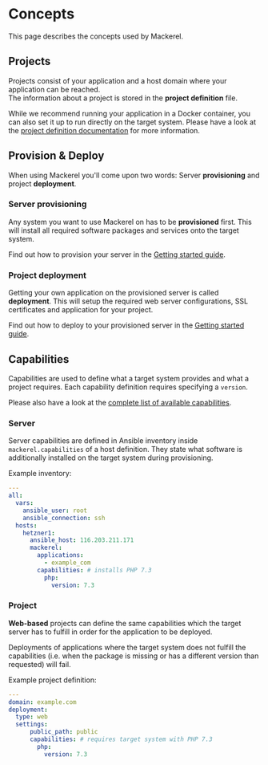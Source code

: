 # Concepts

This page describes the concepts used by Mackerel.

## Projects

Projects consist of your application and a host domain where your application can be reached.  
The information about a project is stored in the **project definition** file.

While we recommend running your application in a Docker container,
you can also set it up to run directly on the target system.
Please have a look at the [project definition documentation](../Configuration/Project.md) for more information.

## Provision & Deploy

When using Mackerel you'll come upon two words:
Server **provisioning** and project **deployment**.

### Server provisioning

Any system you want to use Mackerel on has to be **provisioned** first.
This will install all required software packages and services onto the target system.

Find out how to provision your server in the [Getting started guide](../GettingStarted/Index.md).

### Project deployment

Getting your own application on the provisioned server is called **deployment**.
This will setup the required web server configurations, SSL certificates and application for your project.

Find out how to deploy to your provisioned server in the [Getting started guide](../GettingStarted/Index.md).

## Capabilities

Capabilities are used to define what a target system provides and what a project requires.
Each capability definition requires specifying a `version`.

Please also have a look at the [complete list of available capabilities](../Features/Capabilities.md).

### Server

Server capabilities are defined in Ansible inventory inside `mackerel.capabilities` of a host definition.
They state what software is additionally installed on the target system during provisioning.

Example inventory:
```yaml
---
all:
  vars:
    ansible_user: root
    ansible_connection: ssh
  hosts:
    hetzner1:
      ansible_host: 116.203.211.171
      mackerel:
        applications:
          - example_com
        capabilities: # installs PHP 7.3
          php:
            version: 7.3
```

### Project

**Web-based** projects can define the same capabilities which the target server has to fulfill in order for the application to be deployed.

Deployments of applications where the target system does not fulfill the capabilities (i.e. when the package is missing or has a different version than requested)
will fail.

Example project definition:
```yaml
---
domain: example.com
deployment:
  type: web
  settings:
      public_path: public
      capabilities: # requires target system with PHP 7.3
        php:
          version: 7.3
```